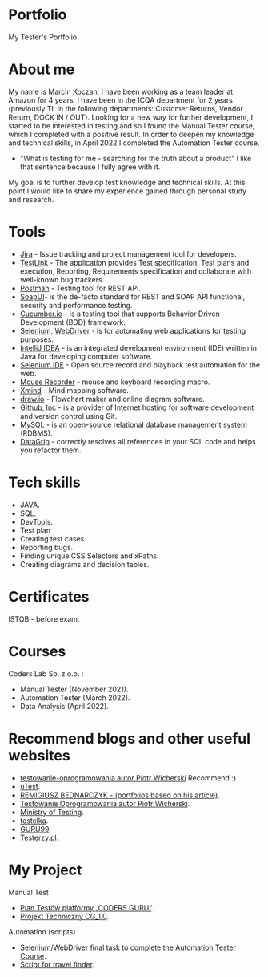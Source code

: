 # Portfolio
My Tester's Portfolio

# About me

My name is Marcin Koczan, I have been working as a team leader at Amazon for 4 years, I have been in the ICQA department for 2 years (previously TL in the following departments: Customer Returns, Vendor Return, DOCK IN / OUT). Looking for a new way for further development, I started to be interested in testing and so I found the Manual Tester course, which I completed with a positive result. In order to deepen my knowledge and technical skills, in April 2022 I completed the Automation Tester course.

* "What is testing for me - searching for the truth about a product" I like that sentence because I fully agree with it.

My goal is to further develop test knowledge and technical skills.
At this point I would like to share my experience gained through personal study and research.

# Tools

* [Jira](https://www.atlassian.com/pl/software/jira) - Issue tracking and project management tool for developers.
* [TestLink](https://www.testlink.org/) - The application provides Test specification, Test plans and execution, Reporting, Requirements specification and collaborate  with well-known bug trackers.
* [Postman](https://www.postman.com/) - Testing tool for REST API.
* [SoapUI](https://sourceforge.net/projects/soapui/)-  is the de-facto standard for REST and SOAP API functional, security and performance testing.
* [Cucumber.io](https://cucumber.io/) - is a testing tool that supports Behavior Driven Development (BDD) framework.
* [Selenium](https://www.selenium.dev/), [WebDriver](https://www.selenium.dev/documentation/webdriver/) - is for automating web applications for testing purposes.
* [IntelliJ IDEA](https://www.selenium.dev/documentation/webdriver/) - is an integrated development environment (IDE) written in Java for developing computer software.
* [Selenium IDE](https://www.selenium.dev/selenium-ide/) - Open source record and playback test automation for the web.
* [Mouse Recorder](https://www.mouserecorder.com/download.php) - mouse and keyboard recording macro.
* [Xmind](https://www.xmind.net/) - Mind mapping software.
* [draw.io](https://app.diagrams.net/) - Flowchart maker and online diagram software.
* [Github, Inc](https://github.com/) -  is a provider of Internet hosting for software development and version control using Git.
* [MySQL](https://www.mysql.com/) - is an open-source relational database management system (RDBMS).
* [DataGrip](https://www.jetbrains.com/datagrip/) -  correctly resolves all references in your SQL code and helps you refactor them.

# Tech skills

* JAVA.
* SQL.
* DevTools.
* Test plan
* Creating test cases.
* Reporting bugs.
* Finding unique CSS Selectors and xPaths.
* Creating diagrams and decision tables.

# Certificates

ISTQB - before exam.

# Courses

Coders Lab Sp. z o.o. : 
 * Manual Tester (November 2021).
 * Automation Tester (March 2022).
 * Data Analysis (April 2022).

# Recommend blogs and other useful websites

* [testowanie-oprogramowania autor Piotr Wicherski](https://pwicherski.gitbook.io/testowanie-oprogramowania/) Recommend :)
* [uTest](https://www.utest.com/).
* [REMIGIUSZ BEDNARCZYK - (portfolios based on his article)](https://remigiuszbednarczyk.pl/portfolio-testera).
* [Testowanie Oprogramowania autor Piotr Wicherski](https://pwicherski.gitbook.io/testowanie-oprogramowania/).
* [Ministry of Testing](https://www.ministryoftesting.com/).
* [testelka](https://testelka.pl/blog/).
* [GURU99](https://www.guru99.com/blog).
* [Testerzy.pl](https://testerzy.pl/).

# My Project

Manual Test
  * [Plan Testów platformy „CODERS GURU”](https://drive.google.com/file/d/1plxk8FvVe9PCWli0qhynWh3lCUEmwBe7/view?usp=sharing).
  * [Projekt Techniczny CG_1.0](https://docs.google.com/document/d/1KTUiA3OqHFe41EII_hPSL-T4DCajQ9e985HpPCXPZ-0/edit?usp=sharing).

Automation (scripts)
  * [Selenium/WebDriver final task to complete the Automation Tester Course](https://github.com/mskoczan/SeleniumCourse_FinalTask).
  * [Script for travel finder](https://github.com/mskoczan/ScriptForTravelFinder).
